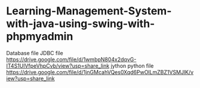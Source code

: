 # Learning-Management-System-with-java-using-swing-with-phpmyadmin
Database file JDBC file 
https://drive.google.com/file/d/1wmbpN804x2dqvG-IT4S1UlVfpeVhpCvb/view?usp=share_link
jython python file
https://drive.google.com/file/d/1jnGMcahVQes0Xqd6PwOlLmZBZ1VSMJlK/view?usp=share_link

